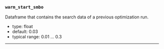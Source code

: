 ### `warm_start_smbo`

Dataframe that contains the search data of a previous optimization run.

  - type: float
  - default: 0.03
  - typical range: 0.01 ... 0.3

---